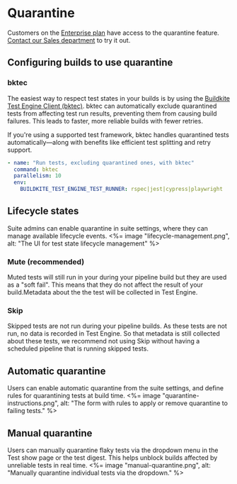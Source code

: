 # Quarantine

Customers on the [Enterprise plan](https://buildkite.com/pricing) have access to the quarantine feature. [Contact our Sales department](mailto:sales@buildkite.com) to try it out.

## Configuring builds to use quarantine

### bktec
The easiest way to respect test states in your builds is by using the [Buildkite Test Engine Client (bktec)](https://github.com/buildkite/test-engine-client). bktec can automatically exclude quarantined tests from affecting test run results, preventing them from causing build failures. This leads to faster, more reliable builds with fewer retries.

If you're using a supported test framework, bktec handles quarantined tests automatically—along with benefits like efficient test splitting and retry support.

```yaml
- name: "Run tests, excluding quarantined ones, with bktec"
  command: bktec
  parallelism: 10
  env:
    BUILDKITE_TEST_ENGINE_TEST_RUNNER: rspec|jest|cypress|playwright
```

## Lifecycle states

Suite admins can enable quarantine in suite settings, where they can manage available lifecycle events.
<%= image "lifecycle-management.png", alt: "The UI for test state lifecycle management" %>

### Mute (recommended)
Muted tests will still run in your during your pipeline build but they are used as a "soft fail". This means that they do not affect the result of your build.Metadata about the the test will be collected in Test Engine.

### Skip
Skipped tests are not run during your pipeline builds. As these tests are not run, no data is recorded in Test Engine. So that metadata is still collected about these tests, we recommend not using Skip without having a scheduled pipeline that is running skipped tests.

## Automatic quarantine
Users can enable automatic quarantine from the suite settings, and define rules for quarantining tests at build time.
<%= image "quarantine-instructions.png", alt: "The form with rules to apply or remove quarantine to failing tests." %>

## Manual quarantine
Users can manually quarantine flaky tests via the dropdown menu in the Test show page or the test digest. This helps unblock builds affected by unreliable tests in real time.
<%= image "manual-quarantine.png", alt: "Manually quarantine individual tests via the dropdown." %>

